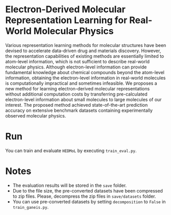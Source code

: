 # Electron-Derived Molecular Representation Learning for Real-World Molecular Physics
Various representation learning methods for molecular structures have been devised to accelerate data-driven drug and materials discovery.
However, the representation capabilities of existing methods are essentially limited to atom-level information, which is not sufficient to describe real-world molecular physics.
Although electron-level information can provide fundamental knowledge about chemical compounds beyond the atom-level information, obtaining the electron-level information in real-world molecules is computationally impractical and sometimes infeasible.
We proposes a new method for learning electron-derived molecular representations without additional computation costs by transferring pre-calculated electron-level information about small molecules to large molecules of our interest.
The proposed method achieved state-of-the-art prediction accuracy on extensive benchmark datasets containing experimentally observed molecular physics.

# Run
You can train and evaluate ``HEDMoL`` by executing ``train_eval.py``.

# Notes
- The evaluation results will be stored in the ``save`` folder.
- Due to the file size, the pre-converted datasets have been compressed to zip files. Please, decompress the zip files in ``save/datasets`` folder.
- You can use pre-converted datasets by setting ``decomposition`` to ``False`` in ``train_ganeis.py``.
